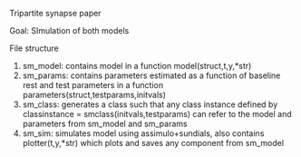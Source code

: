 Tripartite synapse paper

Goal: SImulation of both models

File structure
1. sm_model: contains model in a function model(struct,t,y,*str)
2. sm_params: contains parameters estimated as a function of baseline rest and test parameters in a function parameters(struct,testparams,initvals)
3. sm_class: generates a class such that any class instance defined by classinstance = smclass(initvals,testparams) can refer to the model and parameters from sm_model and sm_params
4. sm_sim: simulates model using assimulo+sundials, also contains plotter(t,y,*str) which plots and saves any component from sm_model
